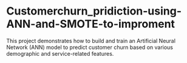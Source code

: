 # Customerchurn_pridiction-using-ANN-and-SMOTE-to-improment
This project demonstrates how to build and train an Artificial Neural Network (ANN) model to predict customer churn based on various demographic and service-related features.
